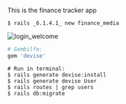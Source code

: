 This is the finance tracker app
```
$ rails _6.1.4.1_ new finance_media                                 
```

![login_welcome](https://github.com/heartcombo/devise#starting-with-rails)

```rb
# Gembilfe:
gem 'devise'
```
```
# Run in terminal:
$ rails generate devise:install
$ rails generate devise User
$ rails routes | grep users
$ rails db:migrate
```